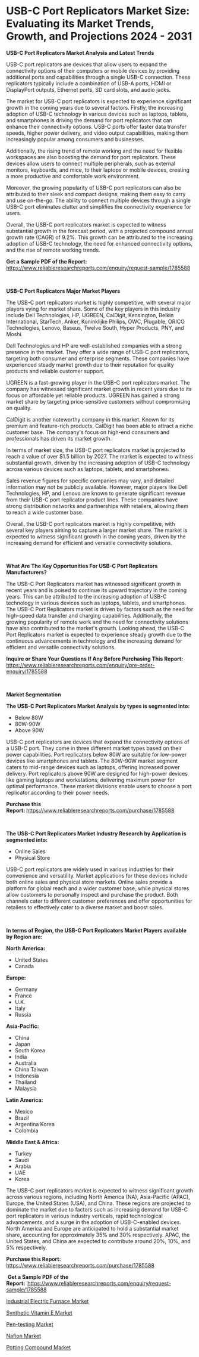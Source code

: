 <p><h1>USB-C Port Replicators Market Size: Evaluating its Market Trends, Growth, and Projections 2024 - 2031</h1></p><p><strong>USB-C Port Replicators Market Analysis and Latest Trends</strong></p>
<p><p>USB-C port replicators are devices that allow users to expand the connectivity options of their computers or mobile devices by providing additional ports and capabilities through a single USB-C connection. These replicators typically include a combination of USB-A ports, HDMI or DisplayPort outputs, Ethernet ports, SD card slots, and audio jacks.</p><p>The market for USB-C port replicators is expected to experience significant growth in the coming years due to several factors. Firstly, the increasing adoption of USB-C technology in various devices such as laptops, tablets, and smartphones is driving the demand for port replicators that can enhance their connectivity options. USB-C ports offer faster data transfer speeds, higher power delivery, and video output capabilities, making them increasingly popular among consumers and businesses.</p><p>Additionally, the rising trend of remote working and the need for flexible workspaces are also boosting the demand for port replicators. These devices allow users to connect multiple peripherals, such as external monitors, keyboards, and mice, to their laptops or mobile devices, creating a more productive and comfortable work environment.</p><p>Moreover, the growing popularity of USB-C port replicators can also be attributed to their sleek and compact designs, making them easy to carry and use on-the-go. The ability to connect multiple devices through a single USB-C port eliminates clutter and simplifies the connectivity experience for users.</p><p>Overall, the USB-C port replicators market is expected to witness substantial growth in the forecast period, with a projected compound annual growth rate (CAGR) of 9.2%. This growth can be attributed to the increasing adoption of USB-C technology, the need for enhanced connectivity options, and the rise of remote working trends.</p></p>
<p><strong>Get a Sample PDF of the Report:&nbsp;</strong> <a href="https://www.reliableresearchreports.com/enquiry/request-sample/1785588">https://www.reliableresearchreports.com/enquiry/request-sample/1785588</a></p>
<p>&nbsp;</p>
<p><strong>USB-C Port Replicators Major Market Players</strong></p>
<p><p>The USB-C port replicators market is highly competitive, with several major players vying for market share. Some of the key players in this industry include Dell Technologies, HP, UGREEN, CalDigit, Kensington, Belkin International, StarTech, Anker, Koninklijke Philips, OWC, Plugable, ORICO Technologies, Lenovo, Baseus, Twelve South, Hyper Products, PNY, and Moshi.</p><p>Dell Technologies and HP are well-established companies with a strong presence in the market. They offer a wide range of USB-C port replicators, targeting both consumer and enterprise segments. These companies have experienced steady market growth due to their reputation for quality products and reliable customer support.</p><p>UGREEN is a fast-growing player in the USB-C port replicators market. The company has witnessed significant market growth in recent years due to its focus on affordable yet reliable products. UGREEN has gained a strong market share by targeting price-sensitive customers without compromising on quality.</p><p>CalDigit is another noteworthy company in this market. Known for its premium and feature-rich products, CalDigit has been able to attract a niche customer base. The company's focus on high-end consumers and professionals has driven its market growth.</p><p>In terms of market size, the USB-C port replicators market is projected to reach a value of over $1.5 billion by 2027. The market is expected to witness substantial growth, driven by the increasing adoption of USB-C technology across various devices such as laptops, tablets, and smartphones.</p><p>Sales revenue figures for specific companies may vary, and detailed information may not be publicly available. However, major players like Dell Technologies, HP, and Lenovo are known to generate significant revenue from their USB-C port replicator product lines. These companies have strong distribution networks and partnerships with retailers, allowing them to reach a wide customer base.</p><p>Overall, the USB-C port replicators market is highly competitive, with several key players aiming to capture a larger market share. The market is expected to witness significant growth in the coming years, driven by the increasing demand for efficient and versatile connectivity solutions.</p></p>
<p>&nbsp;</p>
<p><strong>What Are The Key Opportunities For USB-C Port Replicators Manufacturers?</strong></p>
<p><p>The USB-C Port Replicators market has witnessed significant growth in recent years and is poised to continue its upward trajectory in the coming years. This can be attributed to the increasing adoption of USB-C technology in various devices such as laptops, tablets, and smartphones. The USB-C Port Replicators market is driven by factors such as the need for high-speed data transfer and charging capabilities. Additionally, the growing popularity of remote work and the need for connectivity solutions have also contributed to the market's growth. Looking ahead, the USB-C Port Replicators market is expected to experience steady growth due to the continuous advancements in technology and the increasing demand for efficient and versatile connectivity solutions.</p></p>
<p><strong>Inquire or Share Your Questions If Any Before Purchasing This Report:</strong> <a href="https://www.reliableresearchreports.com/enquiry/pre-order-enquiry/1785588">https://www.reliableresearchreports.com/enquiry/pre-order-enquiry/1785588</a></p>
<p>&nbsp;</p>
<p><strong>Market Segmentation</strong></p>
<p><strong>The USB-C Port Replicators Market Analysis by types is segmented into:</strong></p>
<p><ul><li>Below 80W</li><li>80W-90W</li><li>Above 90W</li></ul></p>
<p><p>USB-C port replicators are devices that expand the connectivity options of a USB-C port. They come in three different market types based on their power capabilities. Port replicators below 80W are suitable for low-power devices like smartphones and tablets. The 80W-90W market segment caters to mid-range devices such as laptops, offering increased power delivery. Port replicators above 90W are designed for high-power devices like gaming laptops and workstations, delivering maximum power for optimal performance. These market divisions enable users to choose a port replicator according to their power needs.</p></p>
<p><strong>Purchase this Report:&nbsp;</strong><a href="https://www.reliableresearchreports.com/purchase/1785588">https://www.reliableresearchreports.com/purchase/1785588</a></p>
<p>&nbsp;</p>
<p><strong>The USB-C Port Replicators Market Industry Research by Application is segmented into:</strong></p>
<p><ul><li>Online Sales</li><li>Physical Store</li></ul></p>
<p><p>USB-C port replicators are widely used in various industries for their convenience and versatility. Market applications for these devices include both online sales and physical store markets. Online sales provide a platform for global reach and a wider customer base, while physical stores allow customers to personally inspect and purchase the product. Both channels cater to different customer preferences and offer opportunities for retailers to effectively cater to a diverse market and boost sales.</p></p>
<p>&nbsp;</p>
<p><strong>In terms of Region, the USB-C Port Replicators Market Players available by Region are:</strong></p>
<p>
    <p> <strong> North America: </strong>
        <ul>
            <li>United States</li>
            <li>Canada</li>
        </ul>
        </p> 
    <p> <strong> Europe: </strong>
        <ul>
            <li>Germany</li>
            <li>France</li>
            <li>U.K.</li>
            <li>Italy</li>
            <li>Russia</li>
        </ul>
        </p> 
    <p> <strong> Asia-Pacific: </strong>
        <ul>
            <li>China</li>
            <li>Japan</li>
            <li>South Korea</li>
            <li>India</li>
            <li>Australia</li>
            <li>China Taiwan</li>
            <li>Indonesia</li>
            <li>Thailand</li>
            <li>Malaysia</li>
        </ul>
        </p> 
    <p> <strong> Latin America: </strong>
        <ul>
            <li>Mexico</li>
            <li>Brazil</li>
            <li>Argentina Korea</li>
            <li>Colombia</li>
        </ul>
        </p> 
    <p> <strong> Middle East & Africa: </strong>
        <ul>
            <li>Turkey</li>
            <li>Saudi</li>
            <li>Arabia</li>
            <li>UAE</li>
            <li>Korea</li>
        </ul>
    </p>
    </p>
<p><p>The USB-C port replicators market is expected to witness significant growth across various regions, including North America (NA), Asia-Pacific (APAC), Europe, the United States (USA), and China. These regions are projected to dominate the market due to factors such as increasing demand for USB-C port replicators in various industry verticals, rapid technological advancements, and a surge in the adoption of USB-C-enabled devices. North America and Europe are anticipated to hold a substantial market share, accounting for approximately 35% and 30% respectively. APAC, the United States, and China are expected to contribute around 20%, 10%, and 5% respectively.</p></p>
<p><strong>Purchase this Report: </strong><a href="https://www.reliableresearchreports.com/purchase/1785588">https://www.reliableresearchreports.com/purchase/1785588</a></p>
<p>&nbsp;<strong>Get a Sample PDF of the Report:&nbsp;&nbsp;</strong><a href="https://www.reliableresearchreports.com/enquiry/request-sample/1785588">https://www.reliableresearchreports.com/enquiry/request-sample/1785588</a></p>
<p><strong></strong></p>
<p><p><a href="https://github.com/Chiragrp24/Market-Research-Report-List-3/blob/main/industrial-electric-furnace-market.md">Industrial Electric Furnace Market</a></p><p><a href="https://medium.com/@harrymcgrath965/synthetic-vitamin-e-market-the-key-to-successful-business-strategy-forecast-till-2031-631b0d242443">Synthetic Vitamin E Market</a></p><p><a href="https://github.com/sonuprakash1/Market-Research-Report-List-1/blob/main/pen-testing-market.md">Pen-testing Market</a></p><p><a href="https://medium.com/@harrymcgrath965/nafion-market-report-reveals-the-latest-trends-and-growth-opportunities-of-this-market-362a3e5d6545">Nafion Market</a></p><p><a href="https://medium.com/@harrymcgrath965/potting-compound-market-trends-forecast-and-competitive-analysis-to-2031-33d7e5bf606d">Potting Compound Market</a></p></p>